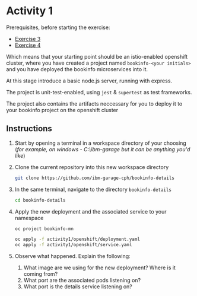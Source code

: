 # Activity 1

Prerequisites, before starting the exercise:

- [Exercise 3](https://github.com/ibm-garage-cph/istio-roks-101/tree/master/workshop/exercise-3)
- [Exercise 4](https://github.com/ibm-garage-cph/istio-roks-101/tree/master/workshop/exercise-4)

Which means that your starting point should be an istio-enabled openshift cluster, where you have created a project named `bookinfo-<your initials>` and you have deployed the bookinfo microservices into it.

At this stage introduce a basic node.js server, running with express.

The project is unit-test-enabled, using `jest` & `supertest` as test frameworks.

The project also contains the artifacts neccessary for you to deploy it to your bookinfo project on the openshift cluster

## Instructions

1. Start by opening a terminal in a workspace directory of your choosing (*for example, on windows - C:\ibm-garage but it can be anything you'd like*)

2. Clone the current repository into this new workspace directory

    ```bash
    git clone https://github.com/ibm-garage-cph/bookinfo-details
    ```

3. In the same terminal, navigate to the directory `bookinfo-details`

    ```bash
    cd bookinfo-details
    ```

4. Apply the new deployment and the associated service to your namespace

   ```bash
   oc project bookinfo-mn

   oc apply -f activity1/openshift/deployment.yaml
   oc apply -f activity1/openshift/service.yaml
   ```

5. Observe what happened. Explain the following:

   1. What image are we using for the new deployment? Where is it coming from?
   2. What port are the associated pods listening on?
   3. What port is the details service listening on?
